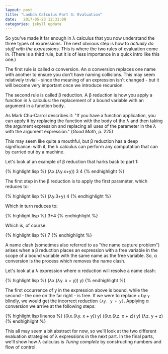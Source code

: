 ```yaml
---
layout: post
title: "Lambda Calculus Part 3: Evaluation"
date:   2017-05-23 12:31:00
categories: jekyll update
---
```


So you've made it far enough in λ calculus that you now understand the three types of expressions. The next obvious step is how to _actually do stuff with the expressions_. This is where the two rules of evaluation come in. (There is a third rule, but it is of less importance in a quick intro like this one.)

The first rule is called α conversion. An α conversion replaces one name with another to ensure you don't have naming collisions. This may seem relatively trivial - since the meaning of an expression isn't changed - but it will become very important once we introduce recursion.

The second rule is called β reduction. A β reduction is how you apply a function in λ calculus: the replacement of a bound variable with an argument in a function body.

As Mark Chu-Carrol describes it:
"If you have a function application, you can apply it by replacing the function with the body of the λ and then taking the argument expression and replacing all uses of the parameter in the λ with the argument expression." (_Good Math_, p. 225)

This may seem like quite a mouthful, but β reduction has a deep significance: with it, the λ calculus can perform any computation that can by carried out by a machine. 

Let's look at an example of β reduction that harks back to part 1:

{% highlight lisp %}
(λx.(λy.x+y)) 3 4
{% endhighlight %}

The first step in the β reduction is to apply the first parameter, which reduces to:

{% highlight lisp %}
(λy.3+y) 4
{% endhighlight %}

Which in turn reduces to:

{% highlight lisp %}
3+4
{% endhighlight %}

Which is, of course:

{% highlight lisp %}
7
{% endhighlight %}

A name clash (sometimes also referred to as "the name capture problem") arises when a β reduction places an expression with a free variable in the scope of a bound variable with the same name as the free variable. So, α conversion is the process which removes the name clash.

Let's look at a λ expression where α reduction will resolve a name clash:

{% highlight lisp %}
(λx.(λy. x + y)) y)
{% endhighlight %}

The first occurrence of y in the expression above is bound, while the second - the one on the far right - is free. If we were to replace `x` by `y` blindly, we would get the incorrect reduction `(λy. y + y)`. Applying α conversion we arrive at the following steps:

{% highlight lisp linenos %}
((λx.(λy. x + y)) y)
((λx.(λz. x + z)) y)
(λz. y + z)
{% endhighlight %}

This all may seem a bit abstract for now, so we'll look at the two different evaluation strategies of λ expressions in the next part. In the final parts, we'll show how λ calculus is _Turing complete_ by constructing numbers and flow of control.